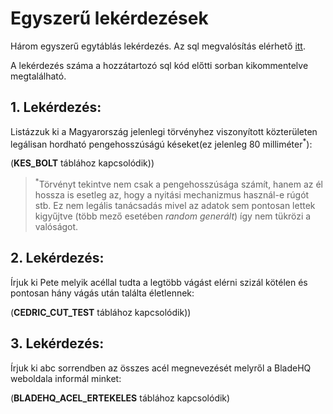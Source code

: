 # Egyszerű lekérdezések
Három egyszerű egytáblás lekérdezés. Az sql megvalósítás elérhető [itt]().

A lekérdezés száma a hozzátartozó sql kód előtti sorban kikommentelve megtalálható.
## 1. Lekérdezés:
Listázzuk ki a Magyarország jelenlegi törvényhez viszonyított közterületen legálisan hordható pengehosszúságú késeket(ez jelenleg 80 milliméter<sup>*</sup>):

(**KES_BOLT** táblához kapcsolódik))
><sup>*</sup>Törvényt tekintve nem csak a pengehosszúsága számít, hanem az él hossza is esetleg az, hogy a nyitási mechanizmus használ-e rúgót stb. Ez nem legális tanácsadás mivel az adatok sem pontosan lettek kigyűjtve (több mező esetében *random generált*) így nem tükrözi a valóságot.
## 2. Lekérdezés:
Írjuk ki Pete melyik acéllal tudta a legtöbb vágást elérni szizál kötélen és pontosan hány vágás után találta életlennek:

(**CEDRIC_CUT_TEST** táblához kapcsolódik))

## 3. Lekérdezés:
Írjuk ki abc sorrendben az összes acél megnevezését melyről a BladeHQ weboldala informál minket:

(**BLADEHQ_ACEL_ERTEKELES** táblához kapcsolódik)
